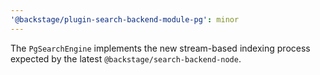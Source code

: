 ```yaml
---
'@backstage/plugin-search-backend-module-pg': minor
---
```


The `PgSearchEngine` implements the new stream-based indexing process expected
by the latest `@backstage/search-backend-node`.
